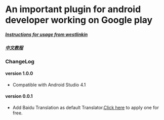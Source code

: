 # An important plugin for android developer working on Google play

##### [Instructions for usage  from westlinkin](https://github.com/westlinkin/AndroidLocalizationer/blob/master/README.md)

##### [中文教程](http://blog.csdn.net/wjskeepmaking/article/details/78817915)
 
### ChangeLog

#### version 1.0.0

 * Compatible with Android Studio 4.1
 
#### version 0.0.1
 
 * Add Baidu Translation as default Translator.[Click here](http://api.fanyi.baidu.com/api/trans/product/index) to apply one for free.
 

 
 
 

